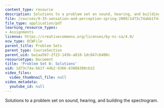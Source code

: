 ```yaml
---
content_type: resource
description: Solutions to a problem set on sound, hearing, and building the spectrogram.
file: /courses/9-35-sensation-and-perception-spring-2009/1d73c74abb1f44b2936663888380cb22_MIT9_35s09_sol_pset06_part1.pdf
file_type: application/pdf
learning_resource_types:
- Assignments
license: https://creativecommons.org/licenses/by-nc-sa/4.0/
ocw_type: OCWFile
parent_title: Problem Sets
parent_type: CourseSection
parent_uid: ba1aa567-2f23-145b-a818-1dc847c6400c
resourcetype: Document
title: 'Problem Set 6: Solutions'
uid: 1d73c74a-bb1f-44b2-9366-63888380cb22
video_files:
  video_thumbnail_file: null
video_metadata:
  youtube_id: null
---
```

Solutions to a problem set on sound, hearing, and building the spectrogram.